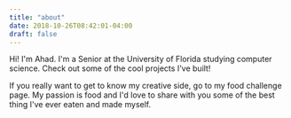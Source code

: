 ```yaml
---
title: "about"
date: 2018-10-26T08:42:01-04:00
draft: false
---
```


Hi! I'm Ahad. I'm a Senior at the University of Florida studying computer science. Check out some of the cool projects I've built!

If you really want to get to know my creative side, go to my food challenge page. My passion is food and I'd love to share with you some of the best thing I've ever eaten and made myself.
